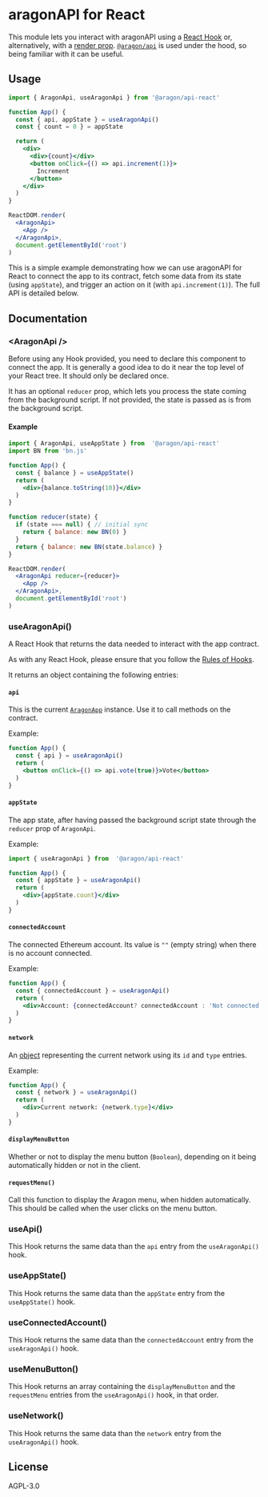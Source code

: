 # aragonAPI for React

This module lets you interact with aragonAPI using a [React Hook](https://reactjs.org/docs/hooks-intro.html) or, alternatively, with a [render prop](https://reactjs.org/docs/render-props.html). [`@aragon/api`](https://github.com/aragon/aragon.js/blob/master/docs/APP.md) is used under the hood, so being familiar with it can be useful.

## Usage

```jsx
import { AragonApi, useAragonApi } from '@aragon/api-react'

function App() {
  const { api, appState } = useAragonApi()
  const { count = 0 } = appState

  return (
    <div>
      <div>{count}</div>
      <button onClick={() => api.increment(1)}>
        Increment
      </button>
    </div>
  )
}

ReactDOM.render(
  <AragonApi>
    <App />
  </AragonApi>,
  document.getElementById('root')
)
```

This is a simple example demonstrating how we can use aragonAPI for React to connect the app to its contract, fetch some data from its state (using `appState`), and trigger an action on it (with `api.increment(1)`). The full API is detailed below.

## Documentation

### &lt;AragonApi />

Before using any Hook provided, you need to declare this component to connect the app. It is generally a good idea to do it near the top level of your React tree. It should only be declared once.

It has an optional `reducer` prop, which lets you process the state coming from the background script. If not provided, the state is passed as is from the background script.

#### Example

```jsx
import { AragonApi, useAppState } from  '@aragon/api-react'
import BN from 'bn.js'

function App() {
  const { balance } = useAppState()
  return (
    <div>{balance.toString(10)}</div>
  )
}

function reducer(state) {
  if (state === null) { // initial sync
    return { balance: new BN(0) }
  }
  return { balance: new BN(state.balance) }
}

ReactDOM.render(
  <AragonApi reducer={reducer}>
    <App />
  </AragonApi>,
  document.getElementById('root')
)
```



### useAragonApi()

A React Hook that returns the data needed to interact with the app contract.

As with any React Hook, please ensure that you follow the [Rules of Hooks](https://reactjs.org/docs/hooks-rules.html).

It returns an object containing the following entries:

#### `api`

This is the current [`AragonApp`](https://github.com/aragon/aragon.js/blob/master/docs/APP.md#aragonapp) instance. Use it to call methods on the contract.

Example:

```jsx
function App() {
  const { api } = useAragonApi()
  return (
    <button onClick={() => api.vote(true)}>Vote</button>
  )
}
```

#### `appState`

The app state, after having passed the background script state through the `reducer` prop of `AragonApi`.

Example:

```jsx
import { useAragonApi } from  '@aragon/api-react'

function App() {
  const { appState } = useAragonApi()
  return (
    <div>{appState.count}</div>
  )
}
```

#### `connectedAccount`

The connected Ethereum account. Its value is `""` (empty string) when there is no account connected.

Example:

```jsx
function App() {
  const { connectedAccount } = useAragonApi()
  return (
    <div>Account: {connectedAccount? connectedAccount : 'Not connected'}</div>
  )
}
```

#### `network`

An [object](https://github.com/aragon/aragon.js/blob/master/docs/APP.md#network) representing the current network using its `id` and `type` entries.

Example:

```jsx
function App() {
  const { network } = useAragonApi()
  return (
    <div>Current network: {network.type}</div>
  )
}
```

#### `displayMenuButton`

Whether or not to display the menu button (`Boolean`), depending on it being automatically hidden or not in the client.

#### `requestMenu()`

Call this function to display the Aragon menu, when hidden automatically. This should be called when the user clicks on the menu button.

### useApi()

This Hook returns the same data than the `api` entry from the `useAragonApi()` hook.

### useAppState()

This Hook returns the same data than the `appState` entry from the `useAppState()` hook.

### useConnectedAccount()

This Hook returns the same data than the `connectedAccount` entry from the `useAragonApi()` hook.

### useMenuButton()

This Hook returns an array containing the `displayMenuButton` and the `requestMenu` entries from the `useAragonApi()` hook, in that order.

### useNetwork()

This Hook returns the same data than the `network` entry from the `useAragonApi()` hook.

## License

AGPL-3.0

